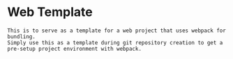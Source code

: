 # Web Template

    This is to serve as a template for a web project that uses webpack for bundling.
    Simply use this as a template during git repository creation to get a pre-setup project environment with webpack.
